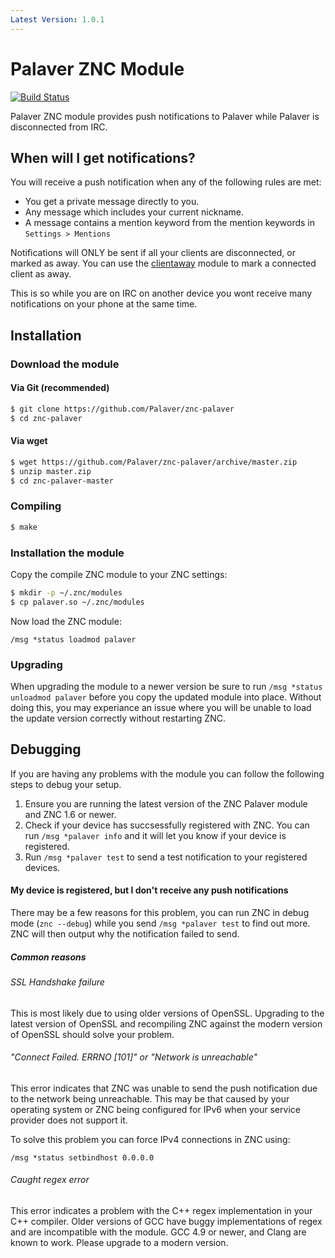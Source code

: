 ```yaml
---
Latest Version: 1.0.1
---
```


# Palaver ZNC Module

[![Build Status](https://img.shields.io/circleci/project/cocodelabs/znc-palaver/master.svg)](https://circleci.com/gh/cocodelabs/znc-palaver)

Palaver ZNC module provides push notifications to Palaver while Palaver is
disconnected from IRC.

##  When will I get notifications?

You will receive a push notification when any of the following rules are met:

* You get a private message directly to you.
* Any message which includes your current nickname.
* A message contains a mention keyword from the mention keywords in `Settings > Mentions`

Notifications will ONLY be sent if all your clients are disconnected, or marked
as away. You can use the [clientaway](http://wiki.znc.in/Clientaway) module to
mark a connected client as away.

This is so while you are on IRC on another device you wont receive many
notifications on your phone at the same time.

## Installation

### Download the module

#### Via Git (recommended)

```bash
$ git clone https://github.com/Palaver/znc-palaver
$ cd znc-palaver
```

#### Via wget

```bash
$ wget https://github.com/Palaver/znc-palaver/archive/master.zip
$ unzip master.zip
$ cd znc-palaver-master
```

### Compiling

```bash
$ make
```

### Installation the module

Copy the compile ZNC module to your ZNC settings:

```bash
$ mkdir -p ~/.znc/modules
$ cp palaver.so ~/.znc/modules
```

Now load the ZNC module:

    /msg *status loadmod palaver

### Upgrading

When upgrading the module to a newer version be sure to run
`/msg *status unloadmod palaver` before you copy the updated module into
place. Without doing this, you may experiance an issue where you will be
unable to load the update version correctly without restarting ZNC.

## Debugging

If you are having any problems with the module you can follow the
following steps to debug your setup.

1. Ensure you are running the latest version of the ZNC Palaver module and ZNC 1.6 or newer.
1. Check if your device has succsessfully registered with ZNC. You can run `/msg *palaver info` and it will let you know if your device is registered.
1. Run `/msg *palaver test` to send a test notification to your registered devices.
   
#### My device is registered, but I don't receive any push notifications

There may be a few reasons for this problem, you can run ZNC in debug mode
(`znc --debug`) while you send `/msg *palaver test` to find out more.
ZNC will then output why the notification failed to send.

##### Common reasons

###### SSL Handshake failure

This is most likely due to using older versions of OpenSSL. Upgrading to the latest version of OpenSSL and recompiling ZNC against the modern version of OpenSSL should solve your problem.

###### "Connect Failed. ERRNO [101]" or "Network is unreachable"

This error indicates that ZNC was unable to send the push notification due to the network being unreachable. This may be that caused by your operating system or ZNC being configured for IPv6 when your service provider does not support it.

To solve this problem you can force IPv4 connections in ZNC using:

```
/msg *status setbindhost 0.0.0.0
```

###### Caught regex error

This error indicates a problem with the C++ regex implementation in your C++
compiler. Older versions of GCC have buggy implementations of regex and are
incompatible with the module. GCC 4.9 or newer, and Clang are known to work.
Please upgrade to a modern version.
